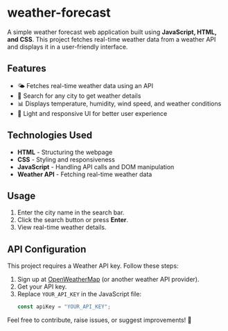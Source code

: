 # weather-forecast

A simple weather forecast web application built using **JavaScript, HTML, and CSS**. This project fetches real-time weather data from a weather API and displays it in a user-friendly interface.

## Features

- 🌤️ Fetches real-time weather data using an API
- 📍 Search for any city to get weather details
- 📊 Displays temperature, humidity, wind speed, and weather conditions
- 🌙 Light and responsive UI for better user experience

## Technologies Used

- **HTML** - Structuring the webpage
- **CSS** - Styling and responsiveness
- **JavaScript** - Handling API calls and DOM manipulation
- **Weather API** - Fetching real-time weather data

## Usage

1. Enter the city name in the search bar.
2. Click the search button or press **Enter**.
3. View real-time weather details.

## API Configuration

This project requires a Weather API key. Follow these steps:

1. Sign up at [OpenWeatherMap](https://openweathermap.org/) (or another weather API provider).
2. Get your API key.
3. Replace `YOUR_API_KEY` in the JavaScript file:
   ```js
   const apiKey = "YOUR_API_KEY";
   ```

Feel free to contribute, raise issues, or suggest improvements! 🚀

